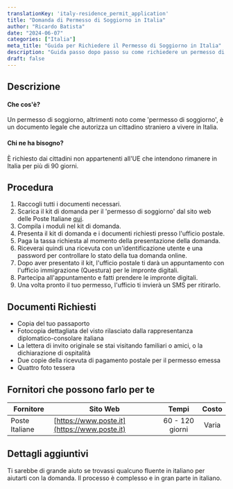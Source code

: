 ```yaml
---
translationKey: 'italy-residence_permit_application'
title: "Domanda di Permesso di Soggiorno in Italia"
author: "Ricardo Batista"
date: "2024-06-07"
categories: ["Italia"]
meta_title: "Guida per Richiedere il Permesso di Soggiorno in Italia"
description: "Guida passo dopo passo su come richiedere un permesso di soggiorno in Italia, comprensiva di procedura, documenti necessari e fornitori di servizi."
draft: false
---
```


## Descrizione
#### Che cos'è?
Un permesso di soggiorno, altrimenti noto come 'permesso di soggiorno', è un documento legale che autorizza un cittadino straniero a vivere in Italia.

#### Chi ne ha bisogno?
È richiesto dai cittadini non appartenenti all'UE che intendono rimanere in Italia per più di 90 giorni.

## Procedura
1. Raccogli tutti i documenti necessari.
2. Scarica il kit di domanda per il 'permesso di soggiorno' dal sito web delle Poste Italiane [qui](https://www.poste.it/estrattore-regole-postali.html).
3. Compila i moduli nel kit di domanda.
4. Presenta il kit di domanda e i documenti richiesti presso l'ufficio postale.
5. Paga la tassa richiesta al momento della presentazione della domanda.
6. Riceverai quindi una ricevuta con un'identificazione utente e una password per controllare lo stato della tua domanda online.
7. Dopo aver presentato il kit, l'ufficio postale ti darà un appuntamento con l'ufficio immigrazione (Questura) per le impronte digitali.
8. Partecipa all'appuntamento e fatti prendere le impronte digitali.
9. Una volta pronto il tuo permesso, l'ufficio ti invierà un SMS per ritirarlo.

## Documenti Richiesti
- Copia del tuo passaporto
- Fotocopia dettagliata del visto rilasciato dalla rappresentanza diplomatico-consolare italiana
- La lettera di invito originale se stai visitando familiari o amici, o la dichiarazione di ospitalità
- Due copie della ricevuta di pagamento postale per il permesso emessa
- Quattro foto tessera

## Fornitori che possono farlo per te

| Fornitore        |     Sito Web     |     Tempi    |       Costo       |
| --------------- | --------------- |  :-------------: | :-------------: |
| Poste Italiane      |  [https://www.poste.it](https://www.poste.it)|      60 - 120 giorni      |        Varia       |

## Dettagli aggiuntivi
Ti sarebbe di grande aiuto se trovassi qualcuno fluente in italiano per aiutarti con la domanda. Il processo è complesso e in gran parte in italiano.
